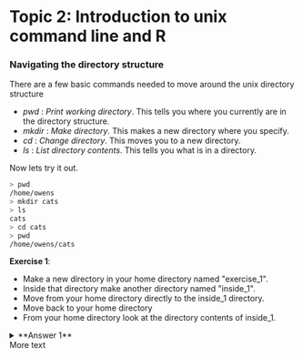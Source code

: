 # Topic 2: Introduction to unix command line and R

### Navigating the directory structure
There are a few basic commands needed to move around the unix directory structure
* *pwd* : _Print working directory_. This tells you where you currently are in the directory structure.
* *mkdir* : _Make directory_. This makes a new directory where you specify.
* *cd* : _Change directory_. This moves you to a new directory.
* *ls* : _List directory contents_. This tells you what is in a directory.

Now lets try it out.
```bash
> pwd
/home/owens
> mkdir cats
> ls
cats
> cd cats
> pwd
/home/owens/cats
```
**Exercise 1**: 
* Make a new directory in your home directory named "exercise_1". 
* Inside that directory make another directory named "inside_1". 
* Move from your home directory directly to the inside_1 directory.
* Move back to your home directory
* From your home directory look at the directory contents of inside_1.


<details> 
  <summary>**Answer 1**  </summary>
   ```bash
    > mkdir exercise_1
    > mkdir exercise_1/inside_1
    > cd exercise_1/inside_1
```
</details>
More text



